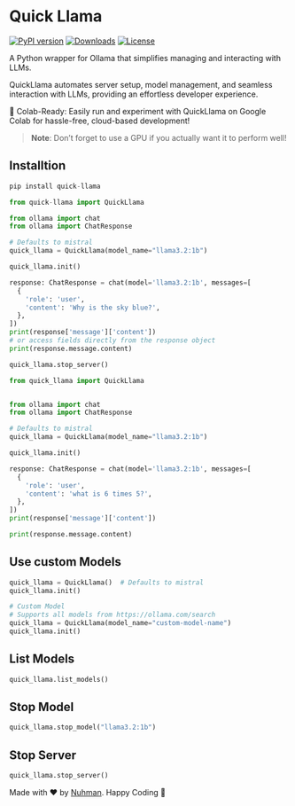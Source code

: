 # Quick Llama

[![PyPI version](https://badge.fury.io/py/quick-llama.svg)](https://badge.fury.io/py/quick-llama)
[![Downloads](https://pepy.tech/badge/quick-llama)](https://pepy.tech/project/quick-llama)
[![License](https://img.shields.io/badge/license-MIT-blue.svg)](https://opensource.org/licenses/MIT)

A Python wrapper for Ollama that simplifies managing and interacting with LLMs.

QuickLlama automates server setup, model management, and seamless interaction with LLMs, providing an effortless developer experience.

🚀 Colab-Ready: Easily run and experiment with QuickLlama on Google Colab for hassle-free, cloud-based development!

> **Note**: Don’t forget to use a GPU if you actually want it to perform well!

## Installtion

```py
pip install quick-llama
```

```py
from quick-llama import QuickLlama

from ollama import chat
from ollama import ChatResponse

# Defaults to mistral
quick_llama = QuickLlama(model_name="llama3.2:1b")

quick_llama.init()

response: ChatResponse = chat(model='llama3.2:1b', messages=[
  {
    'role': 'user',
    'content': 'Why is the sky blue?',
  },
])
print(response['message']['content'])
# or access fields directly from the response object
print(response.message.content)

quick_llama.stop_server()

```

```py
from quick_llama import QuickLlama


from ollama import chat
from ollama import ChatResponse

# Defaults to mistral
quick_llama = QuickLlama(model_name="llama3.2:1b")

quick_llama.init()

response: ChatResponse = chat(model='llama3.2:1b', messages=[
  {
    'role': 'user',
    'content': 'what is 6 times 5?',
  },
])
print(response['message']['content'])

print(response.message.content)
```

## Use custom Models

```py
quick_llama = QuickLlama()  # Defaults to mistral
quick_llama.init()

# Custom Model
# Supports all models from https://ollama.com/search
quick_llama = QuickLlama(model_name="custom-model-name")
quick_llama.init()
```
## List Models

```py
quick_llama.list_models()
```

## Stop Model
```py
quick_llama.stop_model("llama3.2:1b")
```
## Stop Server

```py
quick_llama.stop_server()
```


Made with ❤️ by [Nuhman](https://github.com/nuhmanpk). Happy Coding 🚀